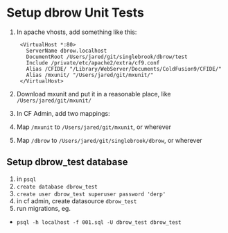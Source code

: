 Setup dbrow Unit Tests
================

1. In apache vhosts, add something like this:

        <VirtualHost *:80>
          ServerName dbrow.localhost
          DocumentRoot /Users/jared/git/singlebrook/dbrow/test
          Include /private/etc/apache2/extra/cf9.conf
          Alias /CFIDE/ "/Library/WebServer/Documents/ColdFusion9/CFIDE/"
          Alias /mxunit/ "/Users/jared/git/mxunit/"
        </VirtualHost>

1. Download mxunit and put it in a reasonable place, like `/Users/jared/git/mxunit/`
1. In CF Admin, add two mappings:
  1. Map `/mxunit` to `/Users/jared/git/mxunit`, or wherever
  1. Map `/dbrow` to `/Users/jared/git/singlebrook/dbrow`, or wherever

Setup dbrow_test database
-------------------------

1. in `psql`
  1. `create database dbrow_test`
  1. `create user dbrow_test superuser password 'derp'`
1. in cf admin, create datasource `dbrow_test`
1. run migrations, eg.
  * `psql -h localhost -f 001.sql -U dbrow_test dbrow_test`
